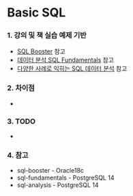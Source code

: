 # Basic SQL

### 1. 강의 및 책 실습 예제 기반

- [SQL Booster](http://www.kyobobook.co.kr/product/detailViewKor.laf?ejkGb=KOR&mallGb=KOR&barcode=9791196395759&orderClick=LAG&Kc= "SQL Booster")
  참고
- [데이터 분석 SQL Fundamentals](https://www.inflearn.com/course/%EB%8D%B0%EC%9D%B4%ED%84%B0%EB%B6%84%EC%84%9D-sql-%ED%8E%80%EB%8D%94%EB%A9%98%ED%83%88 "데이터 분석 SQL Fundamentals")
  참고
- [다양한 사례로 익히는 SQL 데이터 분석](https://www.inflearn.com/course/%EB%8D%B0%EC%9D%B4%ED%84%B0%EB%B6%84%EC%84%9D-sql-%EC%82%AC%EB%A1%80%EC%A4%91%EC%8B%AC "다양한 사례로 익히는 SQL 데이터 분석")
  참고

### 2. 차이점

-

### 3. TODO

-

### 4. 참고

- sql-booster - Oracle18c
- sql-fundamentals - PostgreSQL 14
- sql-analysis - PostgreSQL 14
